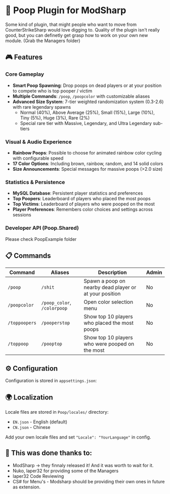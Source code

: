 # 💩 Poop Plugin for ModSharp

Some kind of plugin, that might people who want to move from CounterStrikeSharp would love digging to.
Quality of the plugin isn't really good, but you can definetly get grasp how to work on your own new module. (Grab the Managers folder)

## 🎮 Features

### Core Gameplay
- **Smart Poop Spawning**: Drop poops on dead players or at your position to compete who is top pooper / victim
- **Multiple Commands**: `/poop`, `/poopcolor` with customizable aliases
- **Advanced Size System**: 7-tier weighted randomization system (0.3-2.6) with rare legendary spawns
  - Normal (40%), Above Average (25%), Small (15%), Large (10%), Tiny (5%), Huge (3%), Rare (2%)
  - Special rare tier with Massive, Legendary, and Ultra Legendary sub-tiers

### Visual & Audio Experience
- **Rainbow Poops**: Possible to choose for animated rainbow color cycling with configurable speed
- **17 Color Options**: Including brown, rainbow, random, and 14 solid colors
- **Size Announcements**: Special messages for massive poops (>2.0 size)

### Statistics & Persistence
- **MySQL Database**: Persistent player statistics and preferences
- **Top Poopers**: Leaderboard of players who placed the most poops
- **Top Victims**: Leaderboard of players who were pooped on the most
- **Player Preferences**: Remembers color choices and settings across sessions

### Developer API (Poop.Shared)
Please check PoopExample folder

## 📋 Commands

| Command | Aliases | Description | Admin |
|---------|---------|-------------|-------|
| `/poop` | `/shit` | Spawn a poop on nearby dead player or at your position | No |
| `/poopcolor` | `/poop_color`, `/colorpoop` | Open color selection menu | No |
| `/toppoopers` | `/pooperstop` | Show top 10 players who placed the most poops | No |
| `/toppoop` | `/pooptop` | Show top 10 players who were pooped on the most | No |

## ⚙️ Configuration

Configuration is stored in `appsettings.json`:

## 🌍 Localization

Locale files are stored in `Poop/locales/` directory:
- `EN.json` - English (default)
- `CN.json` - Chinese

Add your own locale files and set `"Locale": "YourLanguage"` in config.

## 🤝 This was done thanks to:

- ModSharp -> they finnaly released it! And it was worth to wait for it.
- Nuko, laper32 for providing some of the Managers
- laper32 Code Reviewing
- CS# for Menu's - Modsharp should be providing their own ones in future as extension.
